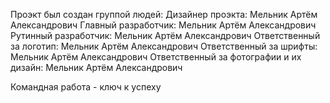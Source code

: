 Проэкт был создан группой людей:
Дизайнер проэкта: Мельник Артём Александрович
Главный разработчик: Мельник Артём Александрович
Рутинный разработчик: Мельник Артём Александрович
Ответственный за логотип: Мельник Артём Александрович
Ответственный за шрифты: Мельник Артём Александрович
Ответственный за фотографии и их дизайн: Мельник Артём Александрович

Командная работа - ключ к успеху